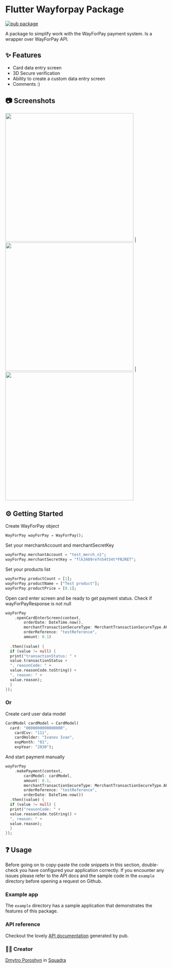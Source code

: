 # Flutter Wayforpay Package
[![pub package](https://img.shields.io/pub/v/flutter_local_notifications.svg)](https://pub.dartlang.org/packages/flutter_local_notifications)

A package to simplify work with the WayForPay payment system. Is a wrapper over WayForPay API.

## ✨ Features

* Card data entry screen
* 3D Secure verification
* Ability to create a custom data entry screen
* Comments :)

## 📷 Screenshots

<img height="400" src="https://github.com/dmytroporoshyn/flutter_wayforpay_package/blob/master/images/screen1.png"> |  <img height="400" src="https://github.com/dmytroporoshyn/flutter_wayforpay_package/blob/master/images/screen2.png"> |  <img height="400" src="https://github.com/dmytroporoshyn/flutter_wayforpay_package/blob/master/images/screen3.png">


## ⚙️ Getting Started  
  
Create WayForPay object  
```dart  
WayForPay wayForPay = WayForPay();
 ```  
  
Set your merchantAccount and merchantSecretKey  
```dart  
wayForPay.merchantAccount = "test_merch_n1";
wayForPay.merchantSecretKey = "flk3409refn54t54t*FNJRET";
 ```  
  
Set your products list  
```dart  
wayForPay.productCount = [1]; 
wayForPay.productName = ["Test product"];
wayForPay.productPrice = [0.1];
 ```  
  
Open card enter screen and be ready to get payment status. Check if wayForPayResponse is not null  
```dart  
wayForPay  
    .openCardEnterScreen(context,  
        orderDate: DateTime.now(),  
        merchantTransactionSecureType: MerchantTransactionSecureType.AUTO,  
        orderReference: "testReference",  
        amount: 0.1)  
  
  .then((value) {  
  if (value != null) {  
  print("transactionStatus: " +  
  value.transactionStatus +  
  ", reasonCode: " +  
  value.reasonCode.toString() +  
  ", reason: " +  
  value.reason);  
  }  
});
 ```  
### Or

Create card user data model  
```dart  
CardModel cardModel = CardModel(  
  card: "0000000000000000",  
    cardCvv: "111",  
    cardHolder: "Ivanov Ivan",  
    expMonth: "01",  
    expYear: "2030");
 ```  
  
And start payment manually  
```dart  
wayForPay  
    .makePayment(context,  
        cardModel: cardModel,  
        amount: 0.1,  
        merchantTransactionSecureType: MerchantTransactionSecureType.AUTO,  
        orderReference: "testReference",  
        orderDate: DateTime.now())  
  .then((value) {  
  if (value != null) {  
  print("reasonCode: " +  
  value.reasonCode.toString() +  
  ", reason: " +  
  value.reason);  
  }  
});
 ```

## ❓ Usage
Before going on to copy-paste the code snippets in this section, double-check you have configured your application correctly.
If you encounter any issues please refer to the API docs and the sample code in the `example` directory before opening a request on Github.

### Example app
The `example` directory has a sample application that demonstrates the features of this package.

### API reference
Checkout the lovely [API documentation]() generated by pub. 

### 👨‍💻 Creator
[Dmytro Poroshyn](https://www.linkedin.com/in/dmytro-poroshyn-b3b456173/) in [Squadra](http://squadra.company/)
